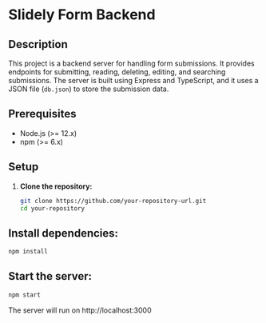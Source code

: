 # Slidely Form Backend

## Description
This project is a backend server for handling form submissions. It provides endpoints for submitting, reading, deleting, editing, and searching submissions. The server is built using Express and TypeScript, and it uses a JSON file (`db.json`) to store the submission data.

## Prerequisites
- Node.js (>= 12.x)
- npm (>= 6.x)

## Setup

1. **Clone the repository:**
   ```bash
   git clone https://github.com/your-repository-url.git
   cd your-repository
## Install dependencies:

```bash
npm install
```
## Start the server:
```bash
npm start
```
The server will run on http://localhost:3000
